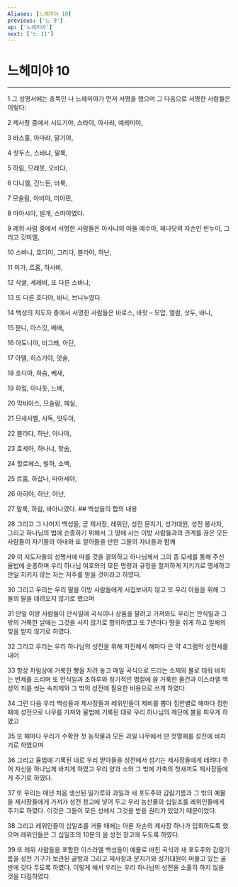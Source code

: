 ```yaml
---
Aliases: [느헤미야 10]
previous: ['느 9']
up: ['느헤미야']
next: ['느 11']
---
```

# 느헤미야 10

***


1 그 성명서에는 총독인 나 느헤미야가 먼저 서명을 했으며 그 다음으로 서명한 사람들은 이렇다: 

2 제사장 중에서 시드기야, 스라야, 아사랴, 예레미야, 

3 바스훌, 아마랴, 말기야, 

4 핫두스, 스바냐, 말룩, 

5 하림, 므레못, 오바댜, 

6 다니엘, 긴느돈, 바룩, 

7 므술람, 아비야, 미야민, 

8 마아시야, 빌개, 스마야였다. 

9 레위 사람 중에서 서명한 사람들은 아사냐의 아들 예수아, 헤나닷의 자손인 빈누이, 그리고 갓미엘, 

10 스바냐, 호디야, 그리다, 블라야, 하난, 

11 미가, 르홉, 하사뱌, 

12 삭굴, 세레뱌, 또 다른 스바냐, 

13 또 다른 호디야, 바니, 브니누였다. 

14 백성의 지도자 중에서 서명한 사람들은 바로스, 바핫 – 모압, 엘람, 삿두, 바니, 

15 분니, 아스갓, 베배, 

16 아도니야, 비그왜, 아딘, 

17 아델, 히스기야, 앗술, 

18 호디야, 하숨, 베새, 

19 하립, 아나돗, 느배, 

20 막비아스, 므술람, 헤실, 

21 므세사벨, 사독, 얏두아, 

22 블라댜, 하난, 아나야, 

23 호세아, 하나냐, 핫숩, 

24 할로헤스, 빌하, 소벡, 

25 르훔, 하삽나, 마아세야, 

26 아히야, 하난, 아난, 

27 말룩, 하림, 바아나였다. ## 백성들의 합의 내용 

28 그리고 그 나머지 백성들, 곧 제사장, 레위인, 성전 문지기, 성가대원, 성전 봉사자, 그리고 하나님의 법에 순종하기 위해서 그 땅에 사는 이방 사람들과의 관계를 끊은 모든 사람들이 자기들의 아내와 또 알아들을 만한 그들의 자녀들과 함께 

29 이 지도자들의 성명서에 따를 것을 결의하고 하나님께서 그의 종 모세를 통해 주신 율법에 순종하며 우리 하나님 여호와의 모든 명령과 규정을 철저하게 지키기로 맹세하고 만일 지키지 않는 자는 저주를 받을 것이라고 하였다. 

30 그리고 우리는 우리 딸을 이방 사람들에게 시집보내지 않고 또 우리 아들을 위해 그들의 딸을 데려오지 않기로 했으며 

31 만일 이방 사람들이 안식일에 곡식이나 상품을 팔려고 가져와도 우리는 안식일과 그 밖의 거룩한 날에는 그것을 사지 않기로 합의하였고 또 7년마다 땅을 쉬게 하고 일체의 빚을 받지 않기로 하였다. 

32 그리고 우리는 우리 하나님의 성전을 위해 자진해서 해마다 은 약 4그램의 성전세를 내어 

33 항상 차림상에 거룩한 빵을 차려 놓고 매일 곡식으로 드리는 소제와 불로 태워 바치는 번제를 드리며 또 안식일과 초하루와 정기적인 명절에 쓸 거룩한 물건과 이스라엘 백성의 죄를 씻는 속죄제와 그 밖의 성전에 필요한 비용으로 쓰게 하였다. 

34 그런 다음 우리 백성들과 제사장들과 레위인들이 제비를 뽑아 집안별로 해마다 정한 때에 성전으로 나무를 가져와 율법에 기록된 대로 우리 하나님의 제단에 불을 피우게 하였고 

35 또 해마다 우리가 수확한 첫 농작물과 모든 과일 나무에서 딴 첫열매를 성전에 바치기로 하였으며 

36 그리고 율법에 기록된 대로 우리 맏아들을 성전에서 섬기는 제사장들에게 데려다 주어 자신을 하나님께 바치게 하였고 우리 양과 소와 그 밖에 가축의 첫새끼도 제사장들에게 주기로 하였다. 

37 또 우리는 매년 처음 생산된 밀가루와 과일과 새 포도주와 감람기름과 그 밖의 예물을 제사장들에게 가져가 성전 창고에 넣어 두고 우리 농산물의 십일조를 레위인들에게 주기로 하였다. 이것은 그들이 모든 성에서 그것을 받을 권리가 있었기 때문이었다. 

38 그리고 레위인들이 십일조를 거둘 때에는 아론 자손의 제사장 하나가 입회하도록 했으며 레위인들은 그 십일조의 10분의 을 성전 창고에 두도록 하였다. 

39 또 레위 사람들을 포함한 이스라엘 백성들이 예물로 바친 곡식과 새 포도주와 감람기름을 성전 기구가 보관된 골방과 그리고 제사장과 문지기와 성가대원이 머물고 있는 골방에 갖다 두도록 하였다. 이렇게 해서 우리는 우리 하나님의 성전을 소홀히 하지 않을 것을 다짐하였다.
